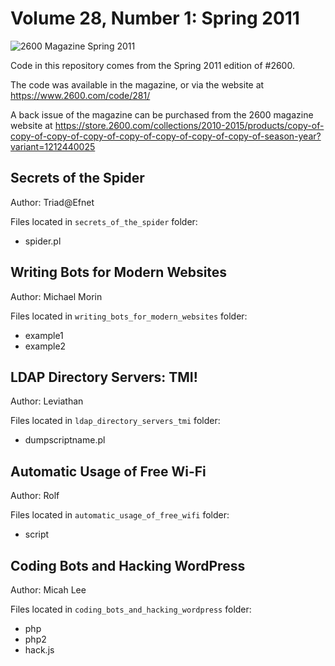 # Volume 28, Number 1: Spring 2011

![2600 Magazine Spring 2011](https://www.2600.com/sites/default/files/styles/large/public/sp111.gif)

Code in this repository comes from the Spring 2011 edition of #2600.

The code was available in the magazine, or via the website at https://www.2600.com/code/281/

A back issue of the magazine can be purchased from the 2600 magazine website at https://store.2600.com/collections/2010-2015/products/copy-of-copy-of-copy-of-copy-of-copy-of-copy-of-copy-of-copy-of-season-year?variant=1212440025

## Secrets of the Spider

Author: Triad@Efnet

Files located in `secrets_of_the_spider` folder:

* spider.pl

## Writing Bots for Modern Websites

Author: Michael Morin

Files located in `writing_bots_for_modern_websites` folder:

* example1
* example2


## LDAP Directory Servers: TMI!

Author: Leviathan

Files located in `ldap_directory_servers_tmi` folder:

* dumpscriptname.pl


## Automatic Usage of Free Wi-Fi

Author: Rolf

Files located in `automatic_usage_of_free_wifi` folder:

* script

## Coding Bots and Hacking WordPress

Author: Micah Lee

Files located in `coding_bots_and_hacking_wordpress` folder:

* php
* php2
* hack.js
